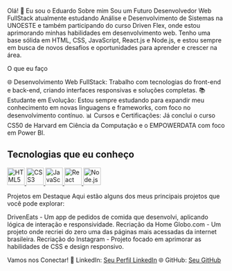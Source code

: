 Olá! 👋 Eu sou o Eduardo
Sobre mim
Sou um Futuro Desenvolvedor Web FullStack atualmente estudando Análise e Desenvolvimento de Sistemas na UNOESTE e também participando do curso Driven Flex, onde estou aprimorando minhas habilidades em desenvolvimento web. Tenho uma base sólida em HTML, CSS, JavaScript, React.js e Node.js, e estou sempre em busca de novos desafios e oportunidades para aprender e crescer na área.

O que eu faço

🌐 Desenvolvimento Web FullStack: Trabalho com tecnologias do front-end e back-end, criando interfaces responsivas e soluções completas.
📚 Estudante em Evolução: Estou sempre estudando para expandir meu conhecimento em novas linguagens e frameworks, com foco no desenvolvimento contínuo.
📊 Cursos e Certificações: Já conclui o curso CS50 de Harvard em Ciência da Computação e o EMPOWERDATA com foco em Power BI.

## Tecnologias que eu conheço

<p align="left">
  <a href="https://developer.mozilla.org/en-US/docs/Web/HTML" target="_blank">
    <img src="https://cdn.jsdelivr.net/gh/devicons/devicon/icons/html5/html5-original.svg" alt="HTML5" width="40" height="40"/>
  </a>
  <a href="https://developer.mozilla.org/en-US/docs/Web/CSS" target="_blank">
    <img src="https://cdn.jsdelivr.net/gh/devicons/devicon/icons/css3/css3-original.svg" alt="CSS3" width="40" height="40"/>
  </a>
  <a href="https://developer.mozilla.org/en-US/docs/Web/JavaScript" target="_blank">
    <img src="https://cdn.jsdelivr.net/gh/devicons/devicon/icons/javascript/javascript-original.svg" alt="JavaScript" width="40" height="40"/>
  </a>
  <a href="https://reactjs.org/" target="_blank">
    <img src="https://cdn.jsdelivr.net/gh/devicons/devicon/icons/react/react-original.svg" alt="React" width="40" height="40"/>
  </a>
  <a href="https://nodejs.org/en/" target="_blank">
    <img src="https://cdn.jsdelivr.net/gh/devicons/devicon/icons/nodejs/nodejs-original.svg" alt="Node.js" width="40" height="40"/>
  </a>
</p>

Projetos em Destaque
Aqui estão alguns dos meus principais projetos que você pode explorar:

DrivenEats - Um app de pedidos de comida que desenvolvi, aplicando lógica de interação e responsividade.
Recriação da Home Globo.com - Um projeto onde recriei do zero uma das páginas mais acessadas da internet brasileira.
Recriação do Instagram - Projeto focado em aprimorar as habilidades de CSS e design responsivo.

Vamos nos Conectar!
💼 LinkedIn: [Seu Perfil LinkedIn](https://www.linkedin.com/in/eduardoleli/)
🌐 GitHub: [Seu GitHub](https://github.com/Graphein)

